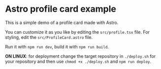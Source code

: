 # Astro profile card example

This is a simple demo of a profile card made with Astro.

You can customize it as you like by editing the `src/profile.tsx` file. For styling, edit the `src/ProfileCard.astro` file.

Run it with `npm run dev`, build it with `npm run build`.

**ON LINUX**: for deployment change the target repository in `./deploy.sh` for your repository and then use `chmod +x ./deploy.sh` and `npm run deploy`.
